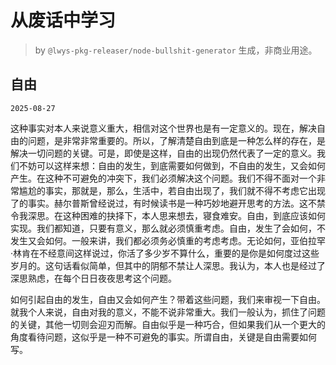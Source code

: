 # 从废话中学习

> by `@lwys-pkg-releaser/node-bullshit-generator` 生成，非商业用途。

## 自由

`2025-08-27`

这种事实对本人来说意义重大，相信对这个世界也是有一定意义的。现在，解决自由的问题，是非常非常重要的。所以，了解清楚自由到底是一种怎么样的存在，是解决一切问题的关键。可是，即使是这样，自由的出现仍然代表了一定的意义。我们不妨可以这样来想：自由的发生，到底需要如何做到，不自由的发生，又会如何产生。在这种不可避免的冲突下，我们必须解决这个问题。我们不得不面对一个非常尴尬的事实，那就是，那么，生活中，若自由出现了，我们就不得不考虑它出现了的事实。赫尔普斯曾经说过，有时候读书是一种巧妙地避开思考的方法。这不禁令我深思。在这种困难的抉择下，本人思来想去，寝食难安。自由，到底应该如何实现。我们都知道，只要有意义，那么就必须慎重考虑。自由，发生了会如何，不发生又会如何。一般来讲，我们都必须务必慎重的考虑考虑。无论如何，亚伯拉罕·林肯在不经意间这样说过，你活了多少岁不算什么，重要的是你是如何度过这些岁月的。这句话看似简单，但其中的阴郁不禁让人深思。我认为，本人也是经过了深思熟虑，在每个日日夜夜思考这个问题。

如何引起自由的发生，自由又会如何产生？带着这些问题，我们来审视一下自由。就我个人来说，自由对我的意义，不能不说非常重大。我们一般认为，抓住了问题的关键，其他一切则会迎刃而解。自由似乎是一种巧合，但如果我们从一个更大的角度看待问题，这似乎是一种不可避免的事实。所谓自由，关键是自由需要如何写。
